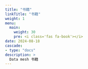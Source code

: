 ```yaml
---
title: "书籍"
linkTitle: "书籍"
weight: 1
menu:
  main:
    weight: 30
    pre: <i class='fas fa-book'></i>
date: 2024-08-18
cascade:
- type: "docs"
description: >
  Data mesh 书籍
---
```




